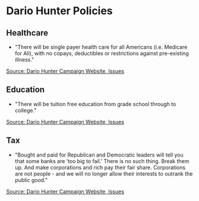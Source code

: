# Dario Hunter Policies

## Healthcare
* "There will be single payer health care for all Americans (i.e. Medicare for All), with no copays, deductibles or restrictions against pre-existing illness."

[Source: Dario Hunter Campaign Website, Issues](https://www.dariohunter.com/issues)

## Education
* "There will be tuition free education from grade school through to college."

[Source: Dario Hunter Campaign Website, Issues](https://www.dariohunter.com/issues)

## Tax
* "Bought and paid for Republican and Democratic leaders will tell you that some banks are ‘too big to fail.’ There is no such thing. Break them up. And make corporations and rich pay their fair share. Corporations are not people - and we will no longer allow their interests to outrank the public good." 

[Source: Dario Hunter Campaign Website, Issues](https://www.dariohunter.com/issues)
